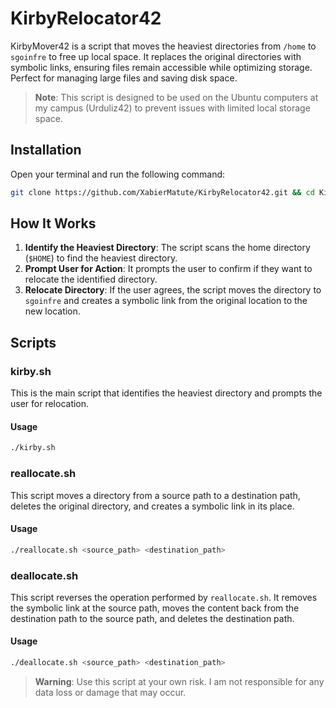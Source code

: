# KirbyRelocator42

KirbyMover42 is a script that moves the heaviest directories from `/home` to `sgoinfre` to free up local space. It replaces the original directories with symbolic links, ensuring files remain accessible while optimizing storage. Perfect for managing large files and saving disk space.

> **Note**: This script is designed to be used on the Ubuntu computers at my campus (Urduliz42) to prevent issues with limited local storage space.

## Installation

Open your terminal and run the following command:

```bash
git clone https://github.com/XabierMatute/KirbyRelocator42.git && cd KirbyRelocator42 && chmod +x installer.sh; /bin/sh installer.sh; kirby42
```

## How It Works

1. **Identify the Heaviest Directory**: The script scans the home directory (`$HOME`) to find the heaviest directory.
2. **Prompt User for Action**: It prompts the user to confirm if they want to relocate the identified directory.
3. **Relocate Directory**: If the user agrees, the script moves the directory to `sgoinfre` and creates a symbolic link from the original location to the new location.

## Scripts

### kirby.sh

This is the main script that identifies the heaviest directory and prompts the user for relocation.

#### Usage

```bash
./kirby.sh
```

### reallocate.sh

This script moves a directory from a source path to a destination path, deletes the original directory, and creates a symbolic link in its place.

#### Usage

```bash
./reallocate.sh <source_path> <destination_path>
```

### deallocate.sh

This script reverses the operation performed by `reallocate.sh`. It removes the symbolic link at the source path, moves the content back from the destination path to the source path, and deletes the destination path.

#### Usage

```bash
./deallocate.sh <source_path> <destination_path>
```

> **Warning**: Use this script at your own risk. I am not responsible for any data loss or damage that may occur.
